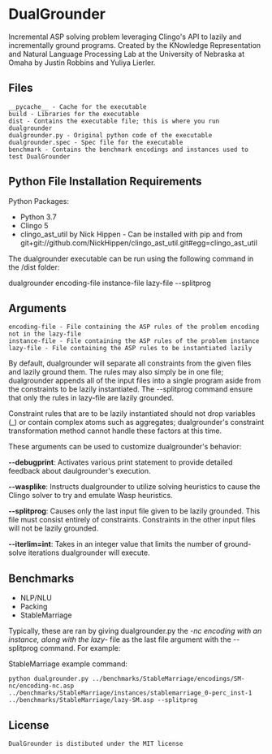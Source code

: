 # DualGrounder
Incremental ASP solving problem leveraging Clingo's API to lazily and incrementally ground programs.
Created by the KNowledge Representation and Natural Language Processing Lab at the University of Nebraska at Omaha by Justin Robbins and Yuliya Lierler.

## Files
	__pycache__ - Cache for the executable
	build - Libraries for the executable
	dist - Contains the executable file; this is where you run dualgrounder
	dualgrounder.py - Original python code of the executable
	dualgrounder.spec - Spec file for the executable
	benchmark - Contains the benchmark encodings and instances used to test DualGrounder

## Python File Installation Requirements
Python Packages:
- Python 3.7
- Clingo 5
- clingo_ast_util by Nick Hippen - Can be installed with pip and from git+git://github.com/NickHippen/clingo_ast_util.git#egg=clingo_ast_util	

The dualgrounder executable can be run using the following command in the /dist folder:

dualgrounder encoding-file instance-file lazy-file --splitprog

## Arguments
	encoding-file - File containing the ASP rules of the problem encoding not in the lazy-file
	instance-file - File containing the ASP rules of the problem instance
	lazy-file - File containing the ASP rules to be instantiated lazily

By default, dualgrounder will separate all constraints from the given files and lazily ground them. 
The rules may also simply be in one file; dualgrounder appends all of the input files into a single program aside from the
constraints to be lazily instantiated. The --splitprog command ensure that only the rules in lazy-file are lazily grounded.

Constraint rules that are to be lazily instantiated should not drop variables (_) or contain complex atoms such as aggregates;
dualgrounder's constraint transformation method cannot handle these factors at this time.

These arguments can be used to customize dualgrounder's behavior:

**--debugprint**: Activates various print statement to provide detailed feedback about daulgrounder's execution.

**--wasplike**: Instructs dualgrounder to utilize solving heuristics to cause the Clingo solver to try and emulate Wasp heuristics.
	
**--splitprog**: Causes only the last input file given to be lazily grounded. This file must consist entirely of constraints. Constraints in the other input files will not be lazily grounded.

**--iterlim=int**: Takes in an integer value that limits the number of ground-solve iterations dualgrounder will execute.

## Benchmarks
- NLP/NLU
- Packing
- StableMarriage
	
Typically, these are ran by giving dualgrounder.py the *-nc encoding with an instance, along with the lazy-* file as the last file argument with the --splitprog command.
For example:
		
StableMarriage example command:
		
	python dualgrounder.py ../benchmarks/StableMarriage/encodings/SM-nc/encoding-nc.asp ../benchmarks/StableMarriage/instances/stablemarriage_0-perc_inst-1 ../benchmarks/StableMarriage/lazy-SM.asp --splitprog 

## License
	DualGrounder is distibuted under the MIT license
		
